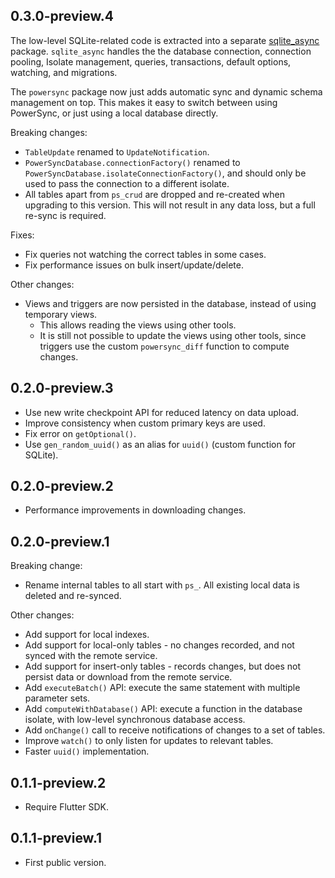 ## 0.3.0-preview.4

The low-level SQLite-related code is extracted into a separate [sqlite_async](https://pub.dev/packages/sqlite_async) package.
`sqlite_async` handles the the database connection, connection pooling, Isolate management, queries,
transactions, default options, watching, and migrations.

The `powersync` package now just adds automatic sync and dynamic schema management on top. This makes it easy to switch between
using PowerSync, or just using a local database directly.

Breaking changes:
 - `TableUpdate` renamed to `UpdateNotification`.
 - `PowerSyncDatabase.connectionFactory()` renamed to `PowerSyncDatabase.isolateConnectionFactory()`,
   and should only be used to pass the connection to a different isolate.
 - All tables apart from `ps_crud` are dropped and re-created when upgrading to this version.
   This will not result in any data loss, but a full re-sync is required.

Fixes:
 - Fix queries not watching the correct tables in some cases.
 - Fix performance issues on bulk insert/update/delete.

Other changes:
 - Views and triggers are now persisted in the database, instead of using temporary views.
    - This allows reading the views using other tools.
    - It is still not possible to update the views using other tools, since triggers use the custom `powersync_diff` function to compute changes.

## 0.2.0-preview.3

- Use new write checkpoint API for reduced latency on data upload.
- Improve consistency when custom primary keys are used.
- Fix error on `getOptional()`.
- Use `gen_random_uuid()` as an alias for `uuid()` (custom function for SQLite).

## 0.2.0-preview.2

- Performance improvements in downloading changes.

## 0.2.0-preview.1

Breaking change:
- Rename internal tables to all start with `ps_`. All existing local data is deleted and re-synced.

Other changes:
- Add support for local indexes.
- Add support for local-only tables - no changes recorded, and not synced with the remote service.
- Add support for insert-only tables - records changes, but does not persist data or download from the remote service.
- Add `executeBatch()` API: execute the same statement with multiple parameter sets.
- Add `computeWithDatabase()` API: execute a function in the database isolate, with low-level synchronous database access.
- Add `onChange()` call to receive notifications of changes to a set of tables.
- Improve `watch()` to only listen for updates to relevant tables.
- Faster `uuid()` implementation.

## 0.1.1-preview.2

- Require Flutter SDK.

## 0.1.1-preview.1

- First public version.
